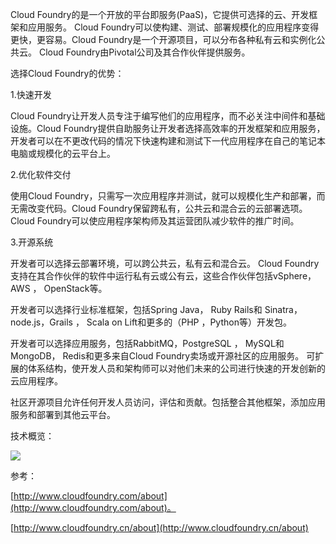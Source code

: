 Cloud Foundry的是一个开放的平台即服务(PaaS)，它提供可选择的云、开发框架和应用服务。 Cloud Foundry可以使构建、测试、部署规模化的应用程序变得更快，更容易。Cloud Foundry是一个开源项目，可以分布各种私有云和实例化公共云。 Cloud Foundry由Pivotal公司及其合作伙伴提供服务。

选择Cloud Foundry的优势：

1.快速开发

Cloud Foundry让开发人员专注于编写他们的应用程序，而不必关注中间件和基础设施。Cloud Foundry提供自助服务让开发者选择高效率的开发框架和应用服务，开发者可以在不更改代码的情况下快速构建和测试下一代应用程序在自己的笔记本电脑或规模化的云平台上。

2.优化软件交付

使用Cloud Foundry，只需写一次应用程序并测试，就可以规模化生产和部署，而无需改变代码。Cloud Foundry保留跨私有，公共云和混合云的云部署选项。 Cloud Foundry可以使应用程序架构师及其运营团队减少软件的推广时间。

3.开源系统

开发者可以选择云部署环境，可以跨公共云，私有云和混合云。 Cloud Foundry支持在其合作伙伴的软件中运行私有云或公有云，这些合作伙伴包括vSphere， AWS ， OpenStack等。

开发者可以选择行业标准框架，包括Spring Java， Ruby Rails和 Sinatra， node.js，Grails ， Scala on Lift和更多的（PHP ，Python等）开发包。

开发者可以选择应用服务，包括RabbitMQ，PostgreSQL ， MySQL和MongoDB， Redis和更多来自Cloud Foundry卖场或开源社区的应用服务。
可扩展的体系结构，使开发人员和架构师可以对他们未来的公司进行快速的开发创新的云应用程序。

社区开源项目允许任何开发人员访问，评估和贡献。包括整合其他框架，添加应用服务和部署到其他云平台。

技术概览：

![](https://github.com/fc13240/OpenSource-13-10/blob/master/homework/Cloud%20Foundry.jpg)

参考：

[http://www.cloudfoundry.com/about](http://www.cloudfoundry.com/about)。

[http://www.cloudfoundry.cn/about](http://www.cloudfoundry.cn/about)